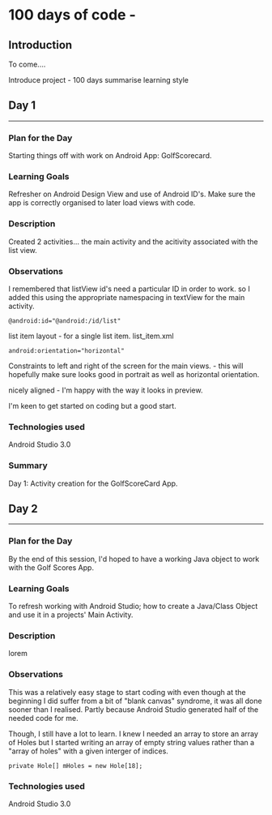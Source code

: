# 100 days of code -

## Introduction

To come....

Introduce project - 100 days
summarise learning style

## Day 1

---

### **Plan for the Day**

Starting things off with work on Android App: GolfScorecard.

### **Learning Goals**

Refresher on Android Design View and use of Android ID's.  Make sure the app is correctly organised to later load views with code.

### **Description**

Created 2 activities... the main activity and the acitivity associated with the list view.

### **Observations**

I remembered that listView id's need a particular ID in order to work.  so I added this using the appropriate namespacing in textView for the main activity.

```@android:id="@android:/id/list"```

list item layout - for a single list item.
list_item.xml

```android:orientation="horizontal"```

Constraints to left and right of the screen for the main views.  - this will hopefully make sure looks good in portrait as well as horizontal orientation.

nicely aligned - I'm happy with the way it looks in preview.

I'm keen to get started on coding but a good start.

### **Technologies used**

Android Studio 3.0

### **Summary**

Day 1: Activity creation for the GolfScoreCard App.

## Day 2

---

### **Plan for the Day**

By the end of this session, I'd hoped to have a working Java object to work with the Golf Scores App.

### **Learning Goals**

To refresh working with Android Studio; how to create a Java/Class Object and use it in a projects' Main Activity.

### **Description**

lorem

### **Observations**

This was a relatively easy stage to start coding with even though at the beginning I did suffer from a bit of "blank canvas" syndrome, it was all done sooner than I realised. Partly because Android Studio generated half of the needed code for me.

Though, I still have a lot to learn.  I knew I needed an array to store an array of Holes but I started writing an array of empty string values rather than a "array of holes" with a given interger of indices.

```
private Hole[] mHoles = new Hole[18];
```

### **Technologies used**

Android Studio 3.0


